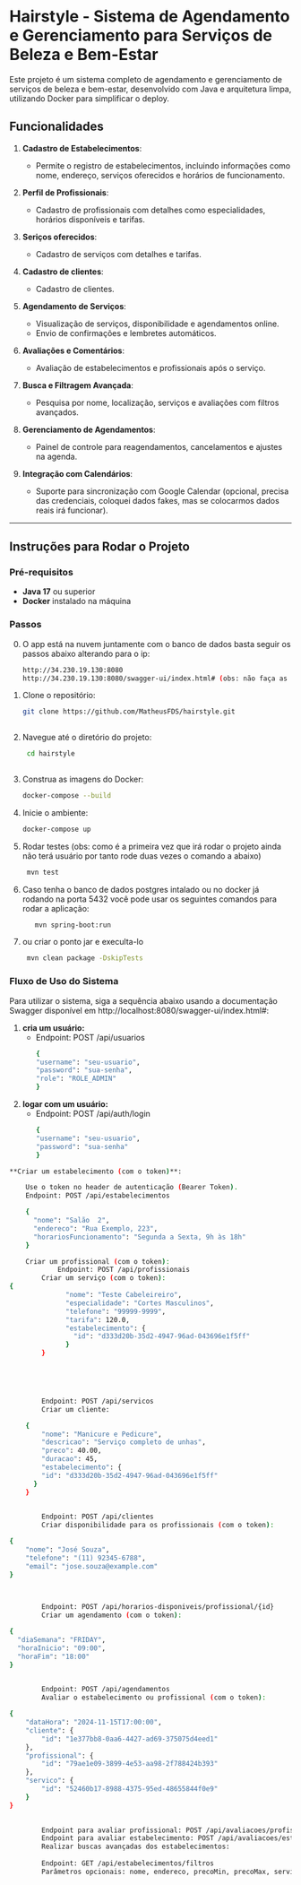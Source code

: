 # Hairstyle - Sistema de Agendamento e Gerenciamento para Serviços de Beleza e Bem-Estar

Este projeto é um sistema completo de agendamento e gerenciamento de serviços de beleza e bem-estar, desenvolvido com Java e arquitetura limpa, utilizando Docker para simplificar o deploy.

## Funcionalidades 

1. **Cadastro de Estabelecimentos**:
    - Permite o registro de estabelecimentos, incluindo informações como nome, endereço, serviços oferecidos e horários de funcionamento.

2. **Perfil de Profissionais**:
    - Cadastro de profissionais com detalhes como especialidades, horários disponíveis e tarifas.

3. **Seriços oferecidos**:
    - Cadastro de serviços com detalhes e tarifas.
  
4. **Cadastro de clientes**:
    - Cadastro de clientes.

5. **Agendamento de Serviços**:
    - Visualização de serviços, disponibilidade e agendamentos online.
    - Envio de confirmações e lembretes automáticos.

6. **Avaliações e Comentários**:
    - Avaliação de estabelecimentos e profissionais após o serviço.

7. **Busca e Filtragem Avançada**:
    - Pesquisa por nome, localização, serviços e avaliações com filtros avançados.

8. **Gerenciamento de Agendamentos**:
    - Painel de controle para reagendamentos, cancelamentos e ajustes na agenda.

9. **Integração com Calendários**:
    - Suporte para sincronização com Google Calendar (opcional, precisa das credenciais, coloquei dados fakes, mas se colocarmos dados reais irá funcionar).

---

## Instruções para Rodar o Projeto

### Pré-requisitos

- **Java 17** ou superior
- **Docker** instalado na máquina

### Passos
0. O app está na nuvem juntamente com o banco de dados basta seguir os passos abaixo alterando para o ip:
    ```bash
   http://34.230.19.130:8080
   http://34.230.19.130:8080/swagger-ui/index.html# (obs: não faça as chamdas na nuvem via swagger pois o cors irá bloquear, faça cia curl ou postman, caso queira rodar pelo swagger faça localmente)
   

1. Clone o repositório:
   ```bash
   git clone https://github.com/MatheusFDS/hairstyle.git
    
2. Navegue até o diretório do projeto:  
   ```bash
    cd hairstyle
      
3. Construa as imagens do Docker:
    ```bash
    docker-compose --build
 
4. Inicie o ambiente:
     ```bash
     docker-compose up

5. Rodar testes (obs: como é a primeira vez que irá rodar o projeto ainda não terá usuário por tanto rode duas vezes o comando a abaixo)
    ```bash
     mvn test
   
6. Caso tenha o banco de dados postgres intalado ou no docker já rodando na porta 5432 você pode usar os seguintes comandos para rodar a aplicação: 
   ```bash
      mvn spring-boot:run
   
7. ou criar o ponto jar e execulta-lo
   ```bash
    mvn clean package -DskipTests

###  Fluxo de Uso do Sistema
Para utilizar o sistema, siga a sequência abaixo usando a documentação Swagger disponível em http://localhost:8080/swagger-ui/index.html#:
1. **cria um usuário:**
   - Endpoint: POST /api/usuarios
       ```bash
     {
     "username": "seu-usuario",
     "password": "sua-senha",
     "role": "ROLE_ADMIN"
     }
  
2. **logar com um usuário:**
   - Endpoint: POST /api/auth/login
       ```bash
     {
     "username": "seu-usuario",
     "password": "sua-senha"
     }

```bash
**Criar um estabelecimento (com o token)**:

    Use o token no header de autenticação (Bearer Token).
    Endpoint: POST /api/estabelecimentos

    {
      "nome": "Salão  2",
      "endereco": "Rua Exemplo, 223",
      "horariosFuncionamento": "Segunda a Sexta, 9h às 18h"
    }

    Criar um profissional (com o token):
            Endpoint: POST /api/profissionais
        Criar um serviço (com o token):
{
              "nome": "Teste Cabeleireiro",
              "especialidade": "Cortes Masculinos",
              "telefone": "99999-9999",
              "tarifa": 120.0,
              "estabelecimento": {
                "id": "d333d20b-35d2-4947-96ad-043696e1f5ff"
              }
        }
            




        Endpoint: POST /api/servicos
        Criar um cliente:

    {
        "nome": "Manicure e Pedicure",
        "descricao": "Serviço completo de unhas",
        "preco": 40.00,
        "duracao": 45,
        "estabelecimento": {
        "id": "d333d20b-35d2-4947-96ad-043696e1f5ff"
      }
    }

        
        Endpoint: POST /api/clientes
        Criar disponibilidade para os profissionais (com o token):

{
    "nome": "José Souza",
    "telefone": "(11) 92345-6788",
    "email": "jose.souza@example.com"
}


        
        Endpoint: POST /api/horarios-disponiveis/profissional/{id}
        Criar um agendamento (com o token):

{
  "diaSemana": "FRIDAY",
  "horaInicio": "09:00",
  "horaFim": "18:00"
}

        
        Endpoint: POST /api/agendamentos
        Avaliar o estabelecimento ou profissional (com o token):

{
    "dataHora": "2024-11-15T17:00:00",
    "cliente": {
        "id": "1e377bb8-0aa6-4427-ad69-375075d4eed1"
    },
    "profissional": {
        "id": "79ae1e09-3899-4e53-aa98-2f788424b393"
    },
    "servico": {
        "id": "52460b17-8988-4375-95ed-48655844f0e9"
    }
}

        
        Endpoint para avaliar profissional: POST /api/avaliacoes/profissional/{agendamentoId}
        Endpoint para avaliar estabelecimento: POST /api/avaliacoes/estabelecimento/{agendamentoId}
        Realizar buscas avançadas dos estabelecimentos:
        
        Endpoint: GET /api/estabelecimentos/filtros
        Parâmetros opcionais: nome, endereco, precoMin, precoMax, servico, avaliacaoMinima
```

